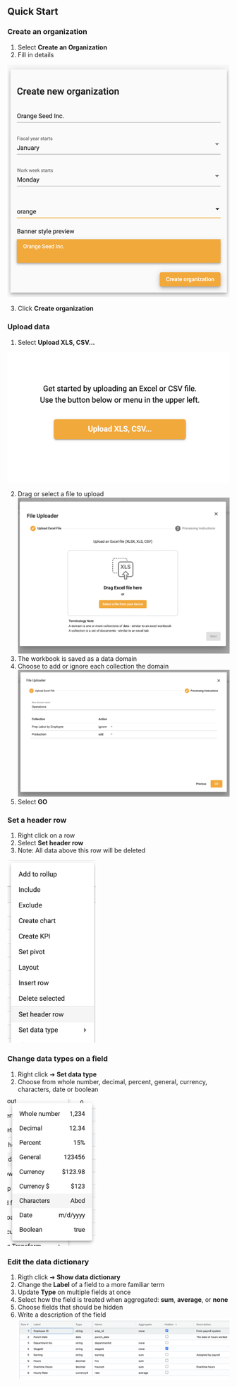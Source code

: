 ## Quick Start
### Create an organization
1.  Select **Create an Organization**
2.  Fill in details

<img src="../assets/org_details.png"  style="width:600px;"></img>

3.  Click **Create organization**


### Upload data
1.  Select **Upload XLS, CSV...**

<img src="../assets/upload.png"  style="width:600px"></img>

2.  Drag or select a file to upload
![upload_select](../assets/upload_select.png)
3.  The workbook is saved as a data domain
4.  Choose to add or ignore each collection the domain
![add_ignore](../assets/add_ignore.png)
5.  Select **GO**



### Set a header row
1.  Right click on a row
2.  Select **Set header row**
3.  Note:  All data above this row will be deleted


<img src="../assets/header_row.png"  style="width:200px;"></img>



### Change data types on a field
1.  Right click ➔ **Set data type**
2.  Choose from whole number, decimal, percent, general, currency, characters, date or boolean

<img src="../assets/data_type.png"  style="width:200px"></img>



### Edit the data dictionary
1.  Rigth click ➔ **Show data dictionary**
2.  Change the **Label** of a field to a more familiar term
3.  Update **Type** on multiple fields at once
4.  Select how the field is treated when aggregated: **sum**, **average**, or **none**
5.  Choose fields that should be hidden
6.  Write a description of the field 
![dictionary](../assets/dictionary.png)

